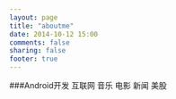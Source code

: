 ```yaml
---
layout: page
title: "aboutme"
date: 2014-10-12 15:00
comments: false
sharing: false
footer: true
---
```


###Android开发 互联网 音乐 电影 新闻 美股